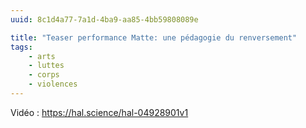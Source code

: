 ```yaml
---
uuid: 8c1d4a77-7a1d-4ba9-aa85-4bb59808089e

title: "Teaser performance Matte: une pédagogie du renversement"
tags:
    - arts
    - luttes
    - corps
    - violences
---
```


Vidéo : https://hal.science/hal-04928901v1
